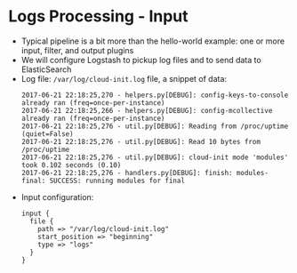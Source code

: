 # Logs Processing - Input

* Typical pipeline is a bit more than the hello-world example: one or more input, filter, and output plugins
* We will configure Logstash to pickup log files and to send data to ElasticSearch
* Log file: `/var/log/cloud-init.log` file, a snippet of data:
  ```
  2017-06-21 22:18:25,270 - helpers.py[DEBUG]: config-keys-to-console already ran (freq=once-per-instance)
  2017-06-21 22:18:25,266 - helpers.py[DEBUG]: config-mcollective already ran (freq=once-per-instance)
  2017-06-21 22:18:25,276 - util.py[DEBUG]: Reading from /proc/uptime (quiet=False)
  2017-06-21 22:18:25,276 - util.py[DEBUG]: Read 10 bytes from /proc/uptime
  2017-06-21 22:18:25,276 - util.py[DEBUG]: cloud-init mode 'modules' took 0.102 seconds (0.10)
  2017-06-21 22:18:25,276 - handlers.py[DEBUG]: finish: modules-final: SUCCESS: running modules for final
  ```
* Input configuration:
  ```
  input {
    file {
      path => "/var/log/cloud-init.log"
      start_position => "beginning"
      type => "logs"
    }
  }
  ```



